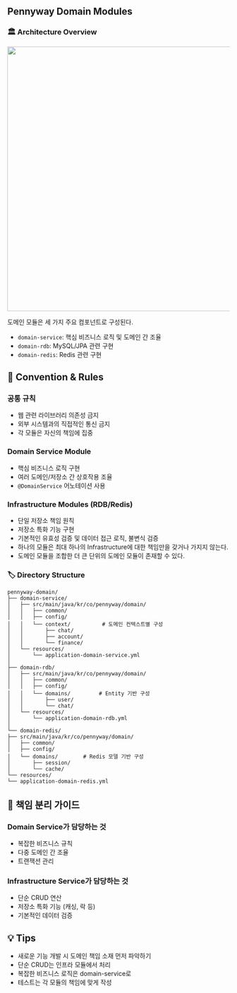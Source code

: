 ## Pennyway Domain Modules

### 🏛️ Architecture Overview

<div align="center">
  <img src="https://github.com/user-attachments/assets/54694ba6-b8e0-47dd-9eae-2e94fdd9ccd4" width="600">
</div>

도메인 모듈은 세 가지 주요 컴포넌트로 구성된다.

- `domain-service`: 핵심 비즈니스 로직 및 도메인 간 조율
- `domain-rdb`: MySQL/JPA 관련 구현
- `domain-redis`: Redis 관련 구현

## 🤝 Convention & Rules

### 공통 규칙

- 웹 관련 라이브러리 의존성 금지
- 외부 시스템과의 직접적인 통신 금지
- 각 모듈은 자신의 책임에 집중

### Domain Service Module

- 핵심 비즈니스 로직 구현
- 여러 도메인/저장소 간 상호작용 조율
- `@DomainService` 어노테이션 사용

### Infrastructure Modules (RDB/Redis)

- 단일 저장소 책임 원칙
- 저장소 특화 기능 구현
- 기본적인 유효성 검증 및 데이터 접근 로직, 불변식 검증
- 하나의 모듈은 최대 하나의 Infrastructure에 대한 책임만을 갖거나 가지지 않는다.
- 도메인 모듈을 조합한 더 큰 단위의 도메인 모듈이 존재할 수 있다.

### 🏷️ Directory Structure

```
pennyway-domain/
├── domain-service/
│   ├── src/main/java/kr/co/pennyway/domain/
│   │   ├── common/
│   │   ├── config/
│   │   └── context/          # 도메인 컨텍스트별 구성
│   │       ├── chat/
│   │       ├── account/
│   │       └── finance/
│   └── resources/
│       └── application-domain-service.yml
│
├── domain-rdb/
│   ├── src/main/java/kr/co/pennyway/domain/
│   │   ├── common/
│   │   ├── config/
│   │   └── domains/         # Entity 기반 구성
│   │       ├── user/
│   │       └── chat/
│   └── resources/
│       └── application-domain-rdb.yml
│
└── domain-redis/
├── src/main/java/kr/co/pennyway/domain/
│   ├── common/
│   ├── config/
│   └── domains/        # Redis 모델 기반 구성
│       ├── session/
│       └── cache/
└── resources/
└── application-domain-redis.yml
```

## 🎯 책임 분리 가이드

### Domain Service가 담당하는 것

- 복잡한 비즈니스 규칙
- 다중 도메인 간 조율
- 트랜잭션 관리

### Infrastructure Service가 담당하는 것

- 단순 CRUD 연산
- 저장소 특화 기능 (캐싱, 락 등)
- 기본적인 데이터 검증

## 💡 Tips

- 새로운 기능 개발 시 도메인 책임 소재 먼저 파악하기
- 단순 CRUD는 인프라 모듈에서 처리
- 복잡한 비즈니스 로직은 domain-service로
- 테스트는 각 모듈의 책임에 맞게 작성